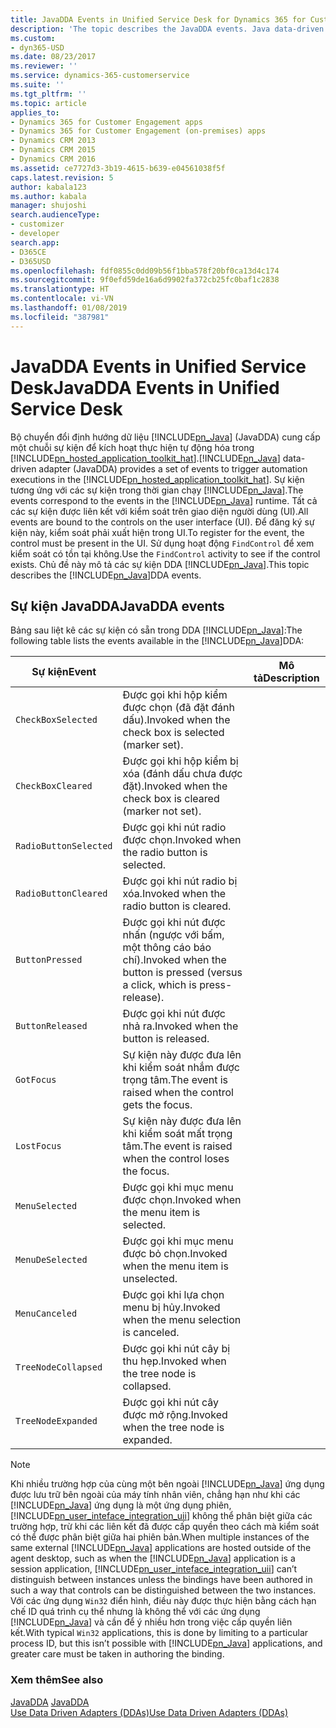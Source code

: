 ```yaml
---
title: JavaDDA Events in Unified Service Desk for Dynamics 365 for Customer Engagement apps| MicrosoftDocs
description: 'The topic describes the JavaDDA events. Java data-driven adapter (JavaDDA) provides a set of events to trigger automation executions in the Hosted Application Toolkit (HAT). The events correspond to the events in the Java runtime. Tất cả các sự kiện được liên kết với kiểm soát trên giao diện người dùng (UI). '
ms.custom:
- dyn365-USD
ms.date: 08/23/2017
ms.reviewer: ''
ms.service: dynamics-365-customerservice
ms.suite: ''
ms.tgt_pltfrm: ''
ms.topic: article
applies_to:
- Dynamics 365 for Customer Engagement apps
- Dynamics 365 for Customer Engagement (on-premises) apps
- Dynamics CRM 2013
- Dynamics CRM 2015
- Dynamics CRM 2016
ms.assetid: ce7727d3-3b19-4615-b639-e04561038f5f
caps.latest.revision: 5
author: kabala123
ms.author: kabala
manager: shujoshi
search.audienceType:
- customizer
- developer
search.app:
- D365CE
- D365USD
ms.openlocfilehash: fdf0855c0dd09b56f1bba578f20bf0ca13d4c174
ms.sourcegitcommit: 9f0efd59de16a6d9902fa372cb25fc0baf1c2838
ms.translationtype: HT
ms.contentlocale: vi-VN
ms.lasthandoff: 01/08/2019
ms.locfileid: "387981"
---
```

# <a name="javadda-events-in-unified-service-desk"></a><span data-ttu-id="ee6c5-106">JavaDDA Events in Unified Service Desk</span><span class="sxs-lookup"><span data-stu-id="ee6c5-106">JavaDDA Events in Unified Service Desk</span></span>
<span data-ttu-id="ee6c5-107">Bộ chuyển đổi định hướng dữ liệu [!INCLUDE[pn_Java](../includes/pn-java.md)] (JavaDDA) cung cấp một chuỗi sự kiện để kích hoạt thực hiện tự động hóa trong [!INCLUDE[pn_hosted_application_toolkit_hat](../includes/pn-hosted-application-toolkit-hat.md)].</span><span class="sxs-lookup"><span data-stu-id="ee6c5-107">[!INCLUDE[pn_Java](../includes/pn-java.md)] data-driven adapter (JavaDDA) provides a set of events to trigger automation executions in the [!INCLUDE[pn_hosted_application_toolkit_hat](../includes/pn-hosted-application-toolkit-hat.md)].</span></span> <span data-ttu-id="ee6c5-108">Sự kiện tương ứng với các sự kiện trong thời gian chạy [!INCLUDE[pn_Java](../includes/pn-java.md)].</span><span class="sxs-lookup"><span data-stu-id="ee6c5-108">The events correspond to the events in the [!INCLUDE[pn_Java](../includes/pn-java.md)] runtime.</span></span> <span data-ttu-id="ee6c5-109">Tất cả các sự kiện được liên kết với kiểm soát trên giao diện người dùng (UI).</span><span class="sxs-lookup"><span data-stu-id="ee6c5-109">All events are bound to the controls on the user interface (UI).</span></span> <span data-ttu-id="ee6c5-110">Để đăng ký sự kiện này, kiểm soát phải xuất hiện trong UI.</span><span class="sxs-lookup"><span data-stu-id="ee6c5-110">To register for the event, the control must be present in the UI.</span></span> <span data-ttu-id="ee6c5-111">Sử dụng hoạt động `FindControl` để xem kiểm soát có tồn tại không.</span><span class="sxs-lookup"><span data-stu-id="ee6c5-111">Use the `FindControl` activity to see if the control exists.</span></span> <span data-ttu-id="ee6c5-112">Chủ đề này mô tả các sự kiện DDA [!INCLUDE[pn_Java](../includes/pn-java.md)].</span><span class="sxs-lookup"><span data-stu-id="ee6c5-112">This topic describes the [!INCLUDE[pn_Java](../includes/pn-java.md)]DDA events.</span></span>  
  
## <a name="javadda-events"></a><span data-ttu-id="ee6c5-113">Sự kiện JavaDDA</span><span class="sxs-lookup"><span data-stu-id="ee6c5-113">JavaDDA events</span></span>  
 <span data-ttu-id="ee6c5-114">Bảng sau liệt kê các sự kiện có sẵn trong DDA [!INCLUDE[pn_Java](../includes/pn-java.md)]:</span><span class="sxs-lookup"><span data-stu-id="ee6c5-114">The following table lists the events available in the [!INCLUDE[pn_Java](../includes/pn-java.md)]DDA:</span></span>  
  
|<span data-ttu-id="ee6c5-115">Sự kiện</span><span class="sxs-lookup"><span data-stu-id="ee6c5-115">Event</span></span>||<span data-ttu-id="ee6c5-116">Mô tả</span><span class="sxs-lookup"><span data-stu-id="ee6c5-116">Description</span></span>|  
|-----------|-|-----------------|  
|`CheckBoxSelected`|<span data-ttu-id="ee6c5-117">Được gọi khi hộp kiểm được chọn (đã đặt đánh dấu).</span><span class="sxs-lookup"><span data-stu-id="ee6c5-117">Invoked when the check box is selected (marker set).</span></span>|  
|`CheckBoxCleared`|<span data-ttu-id="ee6c5-118">Được gọi khi hộp kiểm bị xóa (đánh dấu chưa được đặt).</span><span class="sxs-lookup"><span data-stu-id="ee6c5-118">Invoked when the check box is cleared (marker not set).</span></span>|  
|`RadioButtonSelected`|<span data-ttu-id="ee6c5-119">Được gọi khi nút radio được chọn.</span><span class="sxs-lookup"><span data-stu-id="ee6c5-119">Invoked when the radio button is selected.</span></span>|  
|`RadioButtonCleared`|<span data-ttu-id="ee6c5-120">Được gọi khi nút radio bị xóa.</span><span class="sxs-lookup"><span data-stu-id="ee6c5-120">Invoked when the radio button is cleared.</span></span>|  
|`ButtonPressed`|<span data-ttu-id="ee6c5-121">Được gọi khi nút được nhấn (ngược với bấm, một thông cáo báo chí).</span><span class="sxs-lookup"><span data-stu-id="ee6c5-121">Invoked when the button is pressed (versus a click, which is press-release).</span></span>|  
|`ButtonReleased`|<span data-ttu-id="ee6c5-122">Được gọi khi nút được nhả ra.</span><span class="sxs-lookup"><span data-stu-id="ee6c5-122">Invoked when the button is released.</span></span>|  
|`GotFocus`|<span data-ttu-id="ee6c5-123">Sự kiện này được đưa lên khi kiểm soát nhắm được trọng tâm.</span><span class="sxs-lookup"><span data-stu-id="ee6c5-123">The event is raised when the control gets the focus.</span></span>|  
|`LostFocus`|<span data-ttu-id="ee6c5-124">Sự kiện này được đưa lên khi kiểm soát mất trọng tâm.</span><span class="sxs-lookup"><span data-stu-id="ee6c5-124">The event is raised when the control loses the focus.</span></span>|  
|`MenuSelected`|<span data-ttu-id="ee6c5-125">Được gọi khi mục menu được chọn.</span><span class="sxs-lookup"><span data-stu-id="ee6c5-125">Invoked when the menu item is selected.</span></span>|  
|`MenuDeSelected`|<span data-ttu-id="ee6c5-126">Được gọi khi mục menu được bỏ chọn.</span><span class="sxs-lookup"><span data-stu-id="ee6c5-126">Invoked when the menu item is unselected.</span></span>|  
|`MenuCanceled`|<span data-ttu-id="ee6c5-127">Được gọi khi lựa chọn menu bị hủy.</span><span class="sxs-lookup"><span data-stu-id="ee6c5-127">Invoked when the menu selection is canceled.</span></span>|  
|`TreeNodeCollapsed`|<span data-ttu-id="ee6c5-128">Được gọi khi nút cây bị thu hẹp.</span><span class="sxs-lookup"><span data-stu-id="ee6c5-128">Invoked when the tree node is collapsed.</span></span>|  
|`TreeNodeExpanded`|<span data-ttu-id="ee6c5-129">Được gọi khi nút cây được mở rộng.</span><span class="sxs-lookup"><span data-stu-id="ee6c5-129">Invoked when the tree node is expanded.</span></span>|  
  
> [!NOTE]
>  <span data-ttu-id="ee6c5-130">Khi nhiều trường hợp của cùng một bên ngoài [!INCLUDE[pn_Java](../includes/pn-java.md)] ứng dụng được lưu trữ bên ngoài của máy tính nhân viên, chẳng hạn như khi các [!INCLUDE[pn_Java](../includes/pn-java.md)] ứng dụng là một ứng dụng phiên, [!INCLUDE[pn_user_inteface_integration_uii](../includes/pn-user-interface-integration-uii.md)] không thể phân biệt giữa các trường hợp, trừ khi các liên kết đã được cấp quyền theo cách mà kiểm soát có thể được phân biệt giữa hai phiên bản.</span><span class="sxs-lookup"><span data-stu-id="ee6c5-130">When multiple instances of the same external [!INCLUDE[pn_Java](../includes/pn-java.md)] applications are hosted outside of the agent desktop, such as when the [!INCLUDE[pn_Java](../includes/pn-java.md)] application is a session application, [!INCLUDE[pn_user_inteface_integration_uii](../includes/pn-user-interface-integration-uii.md)] can’t distinguish between instances unless the bindings have been authored in such a way that controls can be distinguished between the two instances.</span></span> <span data-ttu-id="ee6c5-131">Với các ứng dụng `Win32` điển hình, điều này được thực hiện bằng cách hạn chế ID quá trình cụ thể nhưng là không thể với các ứng dụng [!INCLUDE[pn_Java](../includes/pn-java.md)] và cần để ý nhiều hơn trong việc cấp quyền liên kết.</span><span class="sxs-lookup"><span data-stu-id="ee6c5-131">With typical `Win32` applications, this is done by limiting to a particular process ID, but this isn’t possible with [!INCLUDE[pn_Java](../includes/pn-java.md)] applications, and greater care must be taken in authoring the binding.</span></span>  
  
### <a name="see-also"></a><span data-ttu-id="ee6c5-132">Xem thêm</span><span class="sxs-lookup"><span data-stu-id="ee6c5-132">See also</span></span>  
 <span data-ttu-id="ee6c5-133">[JavaDDA](../unified-service-desk/javadda.md) </span><span class="sxs-lookup"><span data-stu-id="ee6c5-133">[JavaDDA](../unified-service-desk/javadda.md) </span></span>  
 [<span data-ttu-id="ee6c5-134">Use Data Driven Adapters (DDAs)</span><span class="sxs-lookup"><span data-stu-id="ee6c5-134">Use Data Driven Adapters (DDAs)</span></span>](../unified-service-desk/use-data-driven-adapters-ddas.md)
